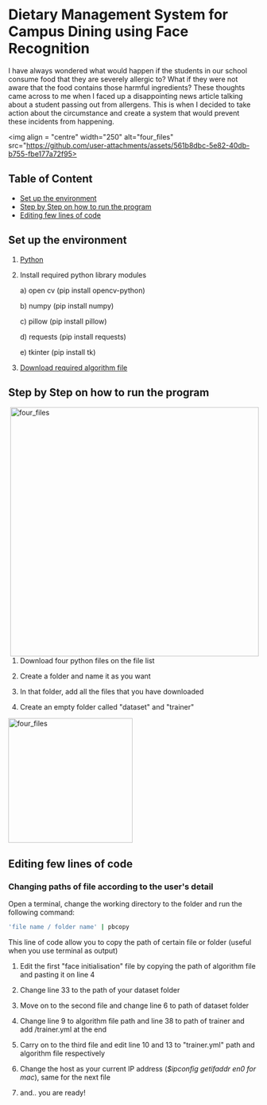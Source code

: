 # Dietary Management System for Campus Dining using Face Recognition

I have always wondered what would happen if the students in our school consume food that they are severely allergic to? 
What if they were not aware that the food contains those harmful ingredients? 
These thoughts came across to me when I faced up a disappointing news article talking about a student passing out from allergens. 
This is when I decided to take action about the circumstance and create a system that would prevent these incidents from happening. 

<img align = "centre" width="250" alt="four_files" src="https://github.com/user-attachments/assets/561b8dbc-5e82-40db-b755-fbe177a72f95>


## Table of Content 
- [Set up the environment](https://github.com/SadDONUT1/Dietary-Management-System-for-Campus-Dining-using-Face-Recognition?tab=readme-ov-file#set-up-the-environment)
- [Step by Step on how to run the program](https://github.com/SadDONUT1/Dietary-Management-System-for-Campus-Dining-using-Face-Recognition?tab=readme-ov-file#step-by-step-on-how-to-run-the-program)
- [Editing few lines of code](https://github.com/SadDONUT1/Dietary-Management-System-for-Campus-Dining-using-Face-Recognition?tab=readme-ov-file#editing-few-lines-of-code)

## Set up the environment 
1. [Python](https://www.python.org/downloads/)
2. Install required python library modules
   
   a) open cv (pip install opencv-python)
   
   b) numpy (pip install numpy)
   
   c) pillow (pip install pillow)
   
   d) requests (pip install requests)

   e) tkinter (pip install tk)
   
4. [Download required algorithm file](https://github.com/kipr/opencv/blob/master/data/haarcascades/haarcascade_frontalface_default.xml)

## Step by Step on how to run the program 

<img align = "right" width="500" alt="four_files" src="https://github.com/user-attachments/assets/35b06921-ede1-4109-a183-81d87279d71c">

1. Download four python files on the file list

2. Create a folder and name it as you want

3. In that folder, add all the files that you have downloaded

4. Create an empty folder called "dataset" and "trainer"

<img align = "centre" width="250" alt="four_files" src="https://github.com/user-attachments/assets/a68dae9a-ca51-45ef-8a9d-50bec7780f81">

## Editing few lines of code
### Changing paths of file according to the user's detail

Open a terminal, change the working directory to the folder and run the following command: 

```bash
'file name / folder name' | pbcopy
```

This line of code allow you to copy the path of certain file or folder (useful when you use terminal as output) 

1. Edit the first "face initialisation" file by copying the path of algorithm file and pasting it on line 4

2. Change line 33 to the path of your dataset folder

3. Move on to the second file and change line 6 to path of dataset folder

4. Change line 9 to algorithm file path and line 38 to path of trainer and add /trainer.yml at the end

5. Carry on to the third file and edit line 10 and 13 to "trainer.yml" path and algorithm file respectively

6. Change the host as your current IP address (_$ipconfig getifaddr en0 for mac_), same for the next file 

7. and.. you are ready!
   


